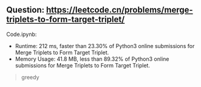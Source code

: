 ## Question: https://leetcode.cn/problems/merge-triplets-to-form-target-triplet/

Code.ipynb:
* Runtime: 212 ms, faster than 23.30% of Python3 online submissions for Merge Triplets to Form Target Triplet.
* Memory Usage: 41.8 MB, less than 89.32% of Python3 online submissions for Merge Triplets to Form Target Triplet.
> greedy

